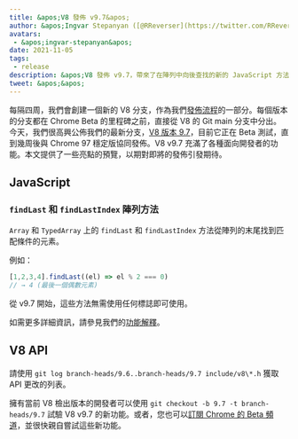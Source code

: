 ```yaml
---
title: &apos;V8 發佈 v9.7&apos;
author: &apos;Ingvar Stepanyan ([@RReverser](https://twitter.com/RReverser))&apos;
avatars:
 - &apos;ingvar-stepanyan&apos;
date: 2021-11-05
tags:
 - release
description: &apos;V8 發佈 v9.7，帶來了在陣列中向後查找的新的 JavaScript 方法。&apos;
tweet: &apos;&apos;
---
```

每隔四周，我們會創建一個新的 V8 分支，作為我們[發佈流程](https://v8.dev/docs/release-process)的一部分。每個版本的分支都在 Chrome Beta 的里程碑之前，直接從 V8 的 Git main 分支中分出。今天，我們很高興公佈我們的最新分支，[V8 版本 9.7](https://chromium.googlesource.com/v8/v8.git/+log/branch-heads/9.7)，目前它正在 Beta 測試，直到幾周後與 Chrome 97 穩定版協同發佈。V8 v9.7 充滿了各種面向開發者的功能。本文提供了一些亮點的預覽，以期對即將的發佈引發期待。

<!--truncate-->
## JavaScript

### `findLast` 和 `findLastIndex` 陣列方法

`Array` 和 `TypedArray` 上的 `findLast` 和 `findLastIndex` 方法從陣列的末尾找到匹配條件的元素。

例如：

```js
[1,2,3,4].findLast((el) => el % 2 === 0)
// → 4 (最後一個偶數元素)
```

從 v9.7 開始，這些方法無需使用任何標誌即可使用。

如需更多詳細資訊，請參見我們的[功能解釋](https://v8.dev/features/finding-in-arrays#finding-elements-from-the-end)。

## V8 API

請使用 `git log branch-heads/9.6..branch-heads/9.7 include/v8\*.h` 獲取 API 更改的列表。

擁有當前 V8 檢出版本的開發者可以使用 `git checkout -b 9.7 -t branch-heads/9.7` 試驗 V8 v9.7 的新功能。或者，您也可以[訂閱 Chrome 的 Beta 頻道](https://www.google.com/chrome/browser/beta.html)，並很快親自嘗試這些新功能。
